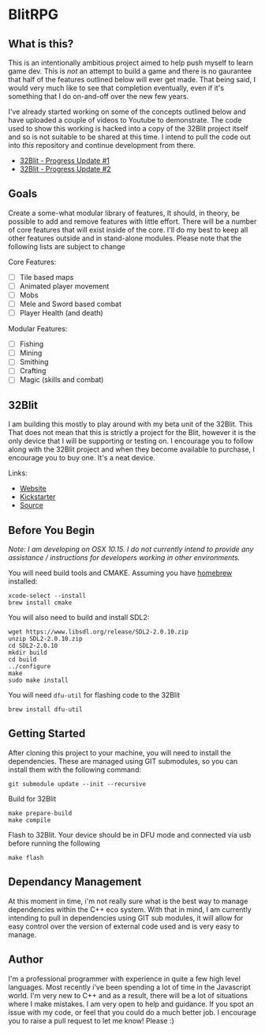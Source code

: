 # BlitRPG

## What is this?
This is an intentionally ambitious project aimed to help push myself to learn game dev. This is *not* an attempt to build a game and there is no gaurantee that half of the features outlined below will ever get made. That being said, I would very much like to see that completion eventually, even if it's something that I do on-and-off over the new few years.

I've already started working on some of the concepts outlined below and have uploaded a couple of videos to Youtube to demonstrate. The code used to show this working is hacked into a copy of the 32Blit project itself and so is not suitable to be shared at this time. I intend to pull the code out into *this* repository and continue development from there.

* [32Blit - Progress Update #1](https://www.youtube.com/watch?v=iS36iDcxn4E)
* [32Blit - Progress Update #2](https://www.youtube.com/watch?v=cCzTzIE_fMI)

## Goals
Create a some-what modular library of features, It should, in theory, be possible to add and remove features with little effort. There will be a number of core features that will exist inside of the core. I'll do my best to keep all other features outside and in stand-alone modules. Please note that the following lists are subject to change

Core Features:
- [ ] Tile based maps
- [ ] Animated player movement
- [ ] Mobs
- [ ] Mele and Sword based combat
- [ ] Player Health (and death)

Modular Features:
- [ ] Fishing
- [ ] Mining
- [ ] Smithing
- [ ] Crafting
- [ ] Magic (skills and combat)

## 32Blit
I am building this mostly to play around with my beta unit of the 32Blit. This That does not mean that this is strictly a project for the Blit, however it is the only device that I will be supporting or testing on. I encourage you to follow along with the 32Blit project and when they become available to purchase, I encourage you to buy one. It's a neat device.

Links:

* [Website](https://32blit.com/)
* [Kickstarter](https://www.kickstarter.com/projects/pimoroni/32blit-retro-inspired-handheld-with-open-source-fi/description)
* [Source](https://github.com/pimoroni/32blit-beta)

## Before You Begin
_Note: I am developing on OSX 10.15. I do not currently intend to provide any assistance / instructions for developers working in other environments._

You will need build tools and CMAKE. Assuming you have [homebrew](https://docs.brew.sh/Installation) installed:

``` shell
xcode-select --install
brew install cmake
```

You will also need to build and install SDL2:

``` shell
wget https://www.libsdl.org/release/SDL2-2.0.10.zip
unzip SDL2-2.0.10.zip
cd SDL2-2.0.10
mkdir build
cd build
../configure
make
sudo make install
```

You will need `dfu-util` for flashing code to the 32Blit

```
brew install dfu-util
```

## Getting Started
After cloning this project to your machine, you will need to install the dependencies. These are managed using GIT submodules, so you can install them with the following command:

```
git submodule update --init --recursive
```

Build for 32Blit

```
make prepare-build
make compile
```

Flash to 32Blit. Your device should be in DFU mode and connected via usb before running the following

```
make flash
```

## Dependancy Management
At this moment in time, i'm not really sure what is the best way to manage dependencies within the C++ eco system. With that in mind, I am currently intending to pull in dependencies using GIT sub modules, it will allow for easy control over the version of external code used and is very easy to manage.

## Author
I'm a professional programmer with experience in quite a few high level languages. Most recently i've been spending a lot of time in the Javascript world. I'm very new to C++ and as a result, there will be a lot of situations where I make mistakes. I am very open to help and guidance. If you spot an issue with my code, or feel that you could do a much better job. I encourage you to raise a pull request to let me know! Please :)
